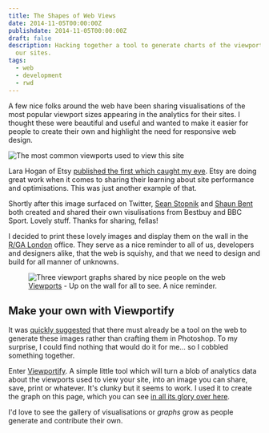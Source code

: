 ```yaml
---
title: The Shapes of Web Views
date: 2014-11-05T00:00:00Z
publishdate: 2014-11-05T00:00:00Z
draft: false
description: Hacking together a tool to generate charts of the viewports used to view
  our sites.
tags:
  - web
  - development
  - rwd
---
```


A few nice folks around the web have been sharing visualisations of the most popular viewport sizes appearing in the analytics for their sites. I thought these were beautiful and useful and wanted to make it easier for people to create their own and highlight the need for responsive web design.

<!--more-->
<img src="/images/viewport-graph-wide.png" alt="The most common viewports used to view this site">

<p>
  Lara Hogan of Etsy <a href="https://twitter.com/lara_hogan/status/516660720378052608">published the first which caught my eye</a>. Etsy are doing great work when it comes to sharing their learning about site performance and optimisations. This was just another example of that.
</p>
<p>
  Shortly after this image surfaced on Twitter, <a href="https://twitter.com/seanstopnik/status/516711485507403776">Sean Stopnik</a> and <a href="https://twitter.com/shaunbent/status/516922521455951872">Shaun Bent</a> both created and shared their own visulisations from Bestbuy and BBC Sport. Lovely stuff. Thanks for sharing, fellas!
</p>
<p>
  I decided to print these lovely images and display them on the wall in the <a href="http://rga.com">R/GA London</a> office. They serve as a nice reminder to all of us, developers and designers alike, that the web is squishy, and that we need to design and build for all manner of unknowns.
</p>

<figure>
  <img src="/images/viewports.jpg" alt="Three viewport graphs shared by nice people on the web">
  <figcaption><a href="https://twitter.com/philhawksworth/status/517036718105837568">Viewports</a> - Up on the wall for all to see. A nice reminder.</figcaption>
</figure>

<h2>Make your own with Viewportify</h2>
<p>
  It was <a href="https://twitter.com/yoanngrange/status/517038913551351809">quickly suggested</a> that there must already be a tool on the web to generate these images rather than crafting them in Photoshop. To my surprise, I could find nothing that would do it for me... so I cobbled something together.
</p>
<p>
  Enter <a href="http://viewportify.hawksworx.com">Viewportify</a>. A simple little tool which will turn a blob of analytics data about the viewports used to view your site, into an image you can share, save, print or whatever. It's clunky but it seems to work. I used it to create the graph on this page, which you can see <a href="http://viewportify.hawksworx.com/graph/7BXp0C">in all its glory over here</a>.
</p>
<p>
  I'd love to see the gallery of visualisations or <em>graphs</em> grow as people generate and contribute their own.
</p>

